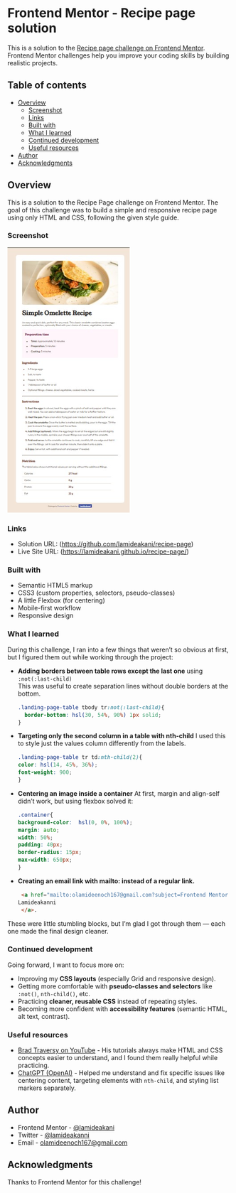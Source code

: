 # Frontend Mentor - Recipe page solution

This is a solution to the [Recipe page challenge on Frontend Mentor](https://www.frontendmentor.io/challenges/recipe-page-KiTsR8QQKm). Frontend Mentor challenges help you improve your coding skills by building realistic projects. 

## Table of contents

- [Overview](#overview)
  - [Screenshot](#screenshot)
  - [Links](#links)
  - [Built with](#built-with)
  - [What I learned](#what-i-learned)
  - [Continued development](#continued-development)
  - [Useful resources](#useful-resources)
- [Author](#author)
- [Acknowledgments](#acknowledgments)


## Overview
This is a solution to the Recipe Page challenge on Frontend Mentor. The goal of this challenge was to build a simple and responsive recipe page using only HTML and CSS, following the given style guide.  


### Screenshot

![](./assets/images/screenshot.jpg)


### Links

- Solution URL: (https://github.com/lamideakani/recipe-page)
- Live Site URL: (https://lamideakani.github.io/recipe-page/)


### Built with

- Semantic HTML5 markup
- CSS3 (custom properties, selectors, pseudo-classes)
- A little Flexbox (for centering)
- Mobile-first workflow
- Responsive design


### What I learned

During this challenge, I ran into a few things that weren’t so obvious at first, but I figured them out while working through the project:

- **Adding borders between table rows except the last one** using `:not(:last-child)`  
  This was useful to create separation lines without double borders at the bottom.

    ```css
    .landing-page-table tbody tr:not(:last-child){
      border-bottom: hsl(30, 54%, 90%) 1px solid;
    }
    ```

- **Targeting only the second column in a table with nth-child**
  I used this to style just the values column differently from the labels.
  
    ```css
    .landing-page-table tr td:nth-child(2){
    color: hsl(14, 45%, 36%);
    font-weight: 900;
    }
    ```
- **Centering an image inside a container**
  At first, margin and align-self didn’t work, but using flexbox solved it:

    ```css
    .container{
    background-color:  hsl(0, 0%, 100%);
    margin: auto;
    width: 50%;
    padding: 40px;
    border-radius: 15px;
    max-width: 650px;
    }
    ```
- **Creating an email link with mailto: instead of a regular link.**
   ```html 
    <a href="mailto:olamideenoch167@gmail.com?subject=Frontend Mentor Project Feedback" class="email-btn">
  Lamideakanni
    </a>.
    ```
These were little stumbling blocks, but I’m glad I got through them — each one made the final design cleaner.

### Continued development

Going forward, I want to focus more on:  
- Improving my **CSS layouts** (especially Grid and responsive design).  
- Getting more comfortable with **pseudo-classes and selectors** like `:not()`, `nth-child()`, etc.  
- Practicing **cleaner, reusable CSS** instead of repeating styles.  
- Becoming more confident with **accessibility features** (semantic HTML, alt text, contrast).  


### Useful resources

- [Brad Traversy on YouTube](https://www.youtube.com/c/TraversyMedia) - His tutorials always make HTML and CSS concepts easier to understand, and I found them really helpful while practicing.  
- [ChatGPT (OpenAI)](https://chat.openai.com/) - Helped me understand and fix specific issues like centering content, targeting elements with `nth-child`, and styling list markers separately.  


## Author

- Frontend Mentor - [@lamideakani](https://www.frontendmentor.io/profile/lamideakani)  
- Twitter - [@lamideakanni](https://twitter.com/lamideakanni)  
- Email - [olamideenoch167@gmail.com](mailto:olamideenoch167@gmail.com)  



## Acknowledgments

Thanks to Frontend Mentor for this challenge!

